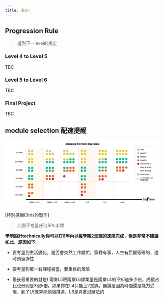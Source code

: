 ```yaml
---
title: 注意!
---
```


## Progression Rule

> 進到下一level的規定

### Level 4 to Level 5

TBC

### Level 5 to Level 6

TBC

### Final Project

TBC

## module selection 配速提醒

![Modules Per Semester Overview](./assets/images/Modules_Per_Semester_Overview.png)

[特別感謝Chris的製作]

> 此圖不考量任何RPL申請

**學制設計technically你可以在6年內以每學期2堂課的速度完成，但是非常不建議如此，原因如下:**

- 要考量到生活變化，是否會突然工作變忙，家裡有事，人生有巨變等等的，適時預留彈性

- 要考量到萬一有課程被當，要重修的風險

- 最後最重要的就是! 兩堂L5跟兩堂L6課業量是兩堂L4的不知道多少倍，成績占比也分別是3跟5倍。如果你在L4只能上2堂課，無論是因為時間還是能力受限，到了L5就算能勉強撐過，L6是肯定沒辦法的